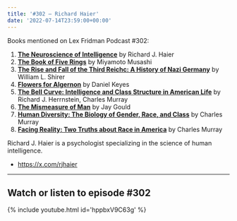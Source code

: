 ```yaml
---
title: '#302 – Richard Haier'
date: '2022-07-14T23:59:00+00:00'
---
```


Books mentioned on Lex Fridman Podcast #302:

1. <b><a href="https://amzn.to/3tEomU6" target="_blank" rel="sponsored noopener noreferrer">The Neuroscience of Intelligence</a></b> by Richard J. Haier
2. <b><a href="https://amzn.to/3V9sc3m" target="_blank" rel="sponsored noopener noreferrer">The Book of Five Rings</a></b> by Miyamoto Musashi
3. <b><a href="https://amzn.to/3Ar4O9T" target="_blank" rel="sponsored noopener noreferrer">The Rise and Fall of the Third Reichс: A History of Nazi Germany</a></b> by William L. Shirer
4. <b><a href="https://amzn.to/3Aq8gSa" target="_blank" rel="sponsored noopener noreferrer">Flowers for Algernon</a></b> by Daniel Keyes
5. <b><a href="https://amzn.to/3EHyXUD" target="_blank" rel="sponsored noopener noreferrer">The Bell Curve: Intelligence and Class Structure in American Life</a></b> by Richard J. Herrnstein, Charles Murray
6. <b><a href="https://amzn.to/3tH67xn" target="_blank" rel="sponsored noopener noreferrer">The Mismeasure of Man</a></b> by Jay Gould
7. <b><a href="https://amzn.to/3V8I4Dj" target="_blank" rel="sponsored noopener noreferrer">Human Diversity: The Biology of Gender, Race, and Class</a></b> by Charles Murray
8. <b><a href="https://amzn.to/3V9sqHK" target="_blank" rel="sponsored noopener noreferrer">Facing Reality: Two Truths about Race in America</a></b> by Charles Murray

Richard J. Haier is a psychologist specializing in the science of human intelligence.

- <a href="https://x.com/rjhaier" target="_blank">https://x.com/rjhaier</a>

- - - - - -

## Watch or listen to episode #302

{% include youtube.html id='hppbxV9C63g' %}